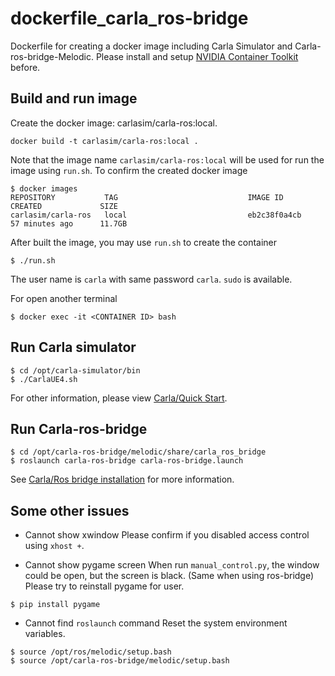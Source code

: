 # dockerfile_carla_ros-bridge
Dockerfile for creating a docker image including Carla Simulator and Carla-ros-bridge-Melodic.
Please install and setup [NVIDIA Container Toolkit](https://github.com/NVIDIA/nvidia-docker) before.


## Build and run image
Create the docker image: carlasim/carla-ros:local. 
```
docker build -t carlasim/carla-ros:local . 
```
Note that the image name `carlasim/carla-ros:local` will be used for run the image using `run.sh`.
To confirm the created docker image
```
$ docker images
REPOSITORY           TAG                             IMAGE ID            CREATED             SIZE
carlasim/carla-ros   local                           eb2c38f0a4cb        57 minutes ago      11.7GB
```

After built the image, you may use `run.sh` to create the container
```
$ ./run.sh
```
The user name is `carla` with same password `carla`. `sudo` is available.

For open another terminal
```
$ docker exec -it <CONTAINER ID> bash
```

## Run Carla simulator
```
$ cd /opt/carla-simulator/bin
$ ./CarlaUE4.sh
```
For other information, please view [Carla/Quick Start](https://carla.readthedocs.io/en/latest/start_quickstart/).

## Run Carla-ros-bridge
```
$ cd /opt/carla-ros-bridge/melodic/share/carla_ros_bridge
$ roslaunch carla-ros-bridge carla-ros-bridge.launch
```
See [Carla/Ros bridge installation](https://carla.readthedocs.io/en/latest/ros_installation/) for more information.

## Some other issues
- Cannot show xwindow
Please confirm if you disabled access control using `xhost +`.

- Cannot show pygame screen
When run `manual_control.py`, the window could be open, but the screen is black. (Same when using ros-bridge)
Please try to reinstall pygame for user.
```
$ pip install pygame
```

- Cannot find `roslaunch` command
Reset the system environment variables.
```
$ source /opt/ros/melodic/setup.bash
$ source /opt/carla-ros-bridge/melodic/setup.bash
```
